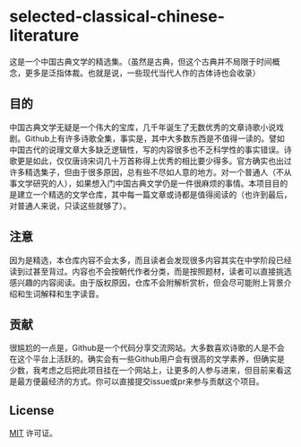 # selected-classical-chinese-literature
这是一个中国古典文学的精选集。（虽然是古典，但这个古典并不局限于时间概念，更多是泛指体裁。也就是说，一些现代当代人作的古体诗也会收录）

## 目的
中国古典文学无疑是一个伟大的宝库，几千年诞生了无数优秀的文章诗歌小说戏剧。Github上有许多诗歌全集，事实是，其中大多数东西是不值得一读的。譬如中国古代的说理文章大多缺乏逻辑性，写的内容很多也不乏科学性的事实错误。诗歌更是如此，仅仅唐诗宋词几十万首称得上优秀的相比要少得多。官方确实也出过许多精选集子，但由于很多原因，总有些不尽如人意的地方。对一个普通人（不从事文学研究的人），如果想入门中国古典文学仍是一件很麻烦的事情。本项目目的是建立一个精选的文学仓库，其中每一篇文章或诗都是值得阅读的（也许到最后，对普通人来说，只读这些就够了）。

## 注意
因为是精选，本仓库内容不会太多，而且读者会发现很多内容其实在中学阶段已经读到过甚至背过。内容也不会按朝代作者分类，而是按照题材，读者可以直接挑选感兴趣的内容阅读。由于版权原因，仓库不会附解析赏析，但会尽可能附上背景介绍和生词解释和生字读音。

## 贡献
很尴尬的一点是，Github是一个代码分享交流网站。大多数喜欢诗歌的人是不会在这个平台上活跃的。确实会有一些Github用户会有很高的文学素养，但确实是少数，我考虑之后把此项目挂在一个网站上，让更多的人参与进来，但目前来看这是最方便最经济的方式。你可以直接提交issue或pr来参与贡献这个项目。

## License
[MIT](https://github.com/chinese-poetry/chinese-poetry/blob/master/LICENSE) 许可证。